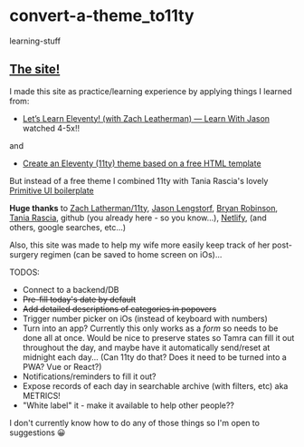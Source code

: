 # convert-a-theme_to11ty
learning-stuff

## [The site!](https://tamras-checklist.netlify.com/)

I made this site as practice/learning experience by applying things I learned from:
* [Let’s Learn Eleventy! (with Zach Leatherman) — Learn With Jason](https://www.youtube.com/watch?v=j8mJrhhdHWc) watched 4-5x!!

and

* [Create an Eleventy (11ty) theme based on a free HTML template](https://bryanlrobinson.com/blog/create-11ty-theme-from-static-html-template/)

But instead of a free theme I combined 11ty with Tania Rascia's lovely [Primitive UI boilerplate](https://taniarascia.github.io/primitive/)

**Huge thanks** to [Zach Latherman/11ty](https://www.11ty.dev/), [Jason Lengstorf](https://www.learnwithjason.dev/), [Bryan Robinson](https://bryanlrobinson.com/), [Tania Rascia](https://github.com/taniarascia), github (you already here - so you know...), [Netlify](https://www.netlify.com/), (and others, google searches, etc...)

Also, this site was made to help my wife more easily keep track of her post-surgery regimen (can be saved to home screen on iOs)...

TODOS:
* Connect to a backend/DB
* ~~Pre-fill today's date by default~~
* ~~Add detailed descriptions of categories in popovers~~
* Trigger number picker on iOs (instead of keyboard with numbers)
* Turn into an app? Currently this only works as a _form_ so needs to be done all at once. Would be nice to preserve states so Tamra can fill it out throughout the day, and maybe have it automatically send/reset at midnight each day... (Can 11ty do that? Does it need to be turned into a PWA? Vue or React?)
* Notifications/reminders to fill it out?
* Expose records of each day in searchable archive (with filters, etc) aka METRICS!
* "White label" it - make it available to help other people??

I don't currently know how to do any of those things so I'm open to suggestions 😀
